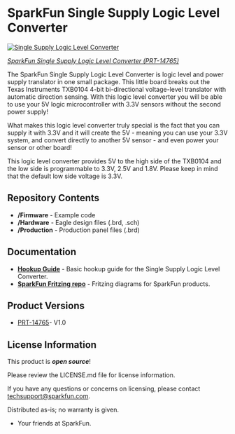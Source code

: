 SparkFun Single Supply Logic Level Converter
========================================

[![Single Supply Logic Level Converter](https://cdn.sparkfun.com/r/400-400/assets/parts/1/3/0/1/0/14765-SparkFun_Logic_Level_Converter_-_Single_Supply-01.jpg)](https://cdn.sparkfun.com/assets/parts/1/3/0/1/0/14765-SparkFun_Logic_Level_Converter_-_Single_Supply-01.jpg)

[*SparkFun Single Supply Logic Level Converter (PRT-14765)*](https://www.sparkfun.com/products/14765)

The SparkFun Single Supply Logic Level Converter is logic level and power supply translator in one small package. This little board breaks out the Texas Instruments TXB0104 4-bit bi-directional voltage-level translator with automatic direction sensing. With this logic level converter you will be able to use your 5V logic microcontroller with 3.3V sensors without the second power supply!

What makes this logic level converter truly special is the fact that you can supply it with 3.3V and it will create the 5V - meaning you can use your 3.3V system, and convert directly to another 5V sensor - and even power your sensor or other board!

This logic level converter provides 5V to the high side of the TXB0104 and the low side is programmable to 3.3V, 2.5V and 1.8V. Please keep in mind that the default low side voltage is 3.3V.

Repository Contents
-------------------
* **/Firmware** - Example code 
* **/Hardware** - Eagle design files (.brd, .sch)
* **/Production** - Production panel files (.brd)

Documentation
--------------
* **[Hookup Guide](https://learn.sparkfun.com/tutorials/single-supply-logic-level-converter-hook-up-guide)** - Basic hookup guide for the Single Supply Logic Level Converter.
* **[SparkFun Fritzing repo](https://github.com/sparkfun/Fritzing_Parts)** - Fritzing diagrams for SparkFun products.

Product Versions
----------------
* [PRT-14765](https://www.sparkfun.com/products/14765)- V1.0

License Information
-------------------

This product is _**open source**_! 

Please review the LICENSE.md file for license information. 

If you have any questions or concerns on licensing, please contact techsupport@sparkfun.com.

Distributed as-is; no warranty is given.

- Your friends at SparkFun.

_<COLLABORATION CREDIT>_
